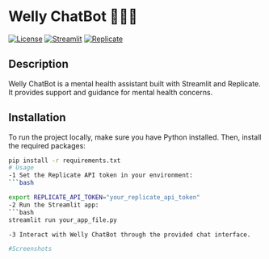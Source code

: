 # Welly ChatBot 🧑🏽‍⚕️

[![License](https://img.shields.io/badge/license-MIT-blue.svg)](LICENSE)
[![Streamlit](https://img.shields.io/badge/built%20with-Streamlit-brightgreen)](https://www.streamlit.io/)
[![Replicate](https://img.shields.io/badge/Powered%20by-Replicate-ff69b4)](https://replicate.ai/)

## Description

Welly ChatBot is a mental health assistant built with Streamlit and Replicate. It provides support and guidance for mental health concerns.

## Installation

To run the project locally, make sure you have Python installed. Then, install the required packages:

```bash
pip install -r requirements.txt
# Usage
-1 Set the Replicate API token in your environment:
```bash

export REPLICATE_API_TOKEN="your_replicate_api_token"
-2 Run the Streamlit app:
```bash
streamlit run your_app_file.py

-3 Interact with Welly ChatBot through the provided chat interface.

#Screenshots
